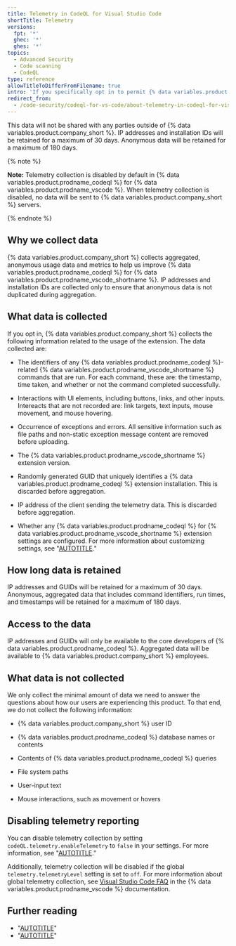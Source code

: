```yaml
---
title: Telemetry in CodeQL for Visual Studio Code
shortTitle: Telemetry
versions:
  fpt: '*'
  ghec: '*'
  ghes: '*'
topics:
  - Advanced Security
  - Code scanning
  - CodeQL
type: reference
allowTitleToDifferFromFilename: true
intro: 'If you specifically opt in to permit {% data variables.product.company_short %} to do so, {% data variables.product.company_short %} will collect usage data and metrics for the purposes of helping the core developers to improve the {% data variables.product.prodname_codeql %} extension for {% data variables.product.prodname_vscode_shortname %}.'
redirect_from:
  - /code-security/codeql-for-vs-code/about-telemetry-in-codeql-for-visual-studio-code
---
```


This data will not be shared with any parties outside of {% data variables.product.company_short %}. IP addresses and installation IDs will be retained for a maximum of 30 days. Anonymous data will be retained for a maximum of 180 days.

{% note %}

**Note:** Telemetry collection is disabled by default in {% data variables.product.prodname_codeql %} for {% data variables.product.prodname_vscode %}. When telemetry collection is disabled, no data will be sent to {% data variables.product.company_short %} servers.

{% endnote %}

## Why we collect data

{% data variables.product.company_short %} collects aggregated, anonymous usage data and metrics to help us improve {% data variables.product.prodname_codeql %} for {% data variables.product.prodname_vscode_shortname %}. IP addresses and installation IDs are collected only to ensure that anonymous data is not duplicated during aggregation.

## What data is collected

If you opt in, {% data variables.product.company_short %} collects the following information related to the usage of the extension. The data collected are:

* The identifiers of any {% data variables.product.prodname_codeql %}-related {% data variables.product.prodname_vscode_shortname %} commands that are run. For each command, these are: the timestamp, time taken, and whether or not the command completed successfully.

* Interactions with UI elements, including buttons, links, and other inputs. Intereacts that are not recorded are: link targets, text inputs, mouse movement, and mouse hovering.

* Occurrence of exceptions and errors. All sensitive information such as file paths and non-static exception message content are removed before uploading.

* The {% data variables.product.prodname_vscode_shortname %} extension version.

* Randomly generated GUID that uniquely identifies a {% data variables.product.prodname_codeql %} extension installation. This is discarded before aggregation.

* IP address of the client sending the telemetry data. This is discarded before aggregation.

* Whether any {% data variables.product.prodname_codeql %} for {% data variables.product.prodname_vscode_shortname %}  extension settings are configured. For more information about customizing settings, see "[AUTOTITLE](/code-security/codeql-for-vs-code/using-the-advanced-functionality-of-the-codeql-for-vs-code-extension/customizing-settings)."

## How long data is retained

IP addresses and GUIDs will be retained for a maximum of 30 days. Anonymous, aggregated data that includes command identifiers, run times, and timestamps will be retained for a maximum of 180 days.

## Access to the data

IP addresses and GUIDs will only be available to the core developers of {% data variables.product.prodname_codeql %}. Aggregated data will be available to {% data variables.product.company_short %} employees.

## What data is not collected

We only collect the minimal amount of data we need to answer the questions about how our users are experiencing this product. To that end, we do not collect the following information:

* {% data variables.product.company_short %} user ID

* {% data variables.product.prodname_codeql %} database names or contents

* Contents of {% data variables.product.prodname_codeql %} queries

* File system paths

* User-input text

* Mouse interactions, such as movement or hovers

## Disabling telemetry reporting

You can disable telemetry collection by setting `codeQL.telemetry.enableTelemetry` to `false` in your settings. For more information, see "[AUTOTITLE](/code-security/codeql-for-vs-code/using-the-advanced-functionality-of-the-codeql-for-vs-code-extension/customizing-settings)."

Additionally, telemetry collection will be disabled if the global `telemetry.telemetryLevel` setting is set to `off`. For more information about global telemetry collection, see [Visual Studio Code FAQ](https://code.visualstudio.com/docs/supporting/faq#_how-to-disable-telemetry-reporting) in the {% data variables.product.prodname_vscode %} documentation.

## Further reading

* "[AUTOTITLE](/free-pro-team@latest/site-policy/privacy-policies/github-general-privacy-statement)"
* "[AUTOTITLE](/free-pro-team@latest/site-policy/github-terms/github-terms-of-service)"
